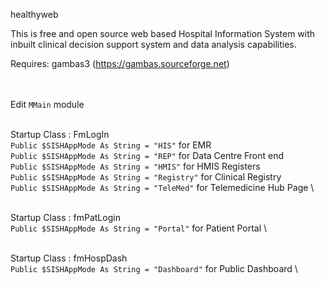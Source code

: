 healthyweb

This is free and open source web based Hospital Information System with inbuilt clinical decision support system and data analysis capabilities.

Requires:
gambas3 (https://gambas.sourceforge.net)

\
\
Edit `MMain` module 

\
Startup Class : FmLogIn \
`Public $SISHAppMode As String = "HIS"`  for EMR \
`Public $SISHAppMode As String = "REP"`  for Data Centre Front end \
`Public $SISHAppMode As String = "HMIS"`  for HMIS Registers \
`Public $SISHAppMode As String = "Registry"`  for Clinical Registry \
`Public $SISHAppMode As String = "TeleMed"`  for Telemedicine Hub Page \

\
Startup Class : fmPatLogin \
`Public $SISHAppMode As String = "Portal"`  for Patient Portal \

\
Startup Class : fmHospDash \
`Public $SISHAppMode As String = "Dashboard"`  for Public Dashboard \

